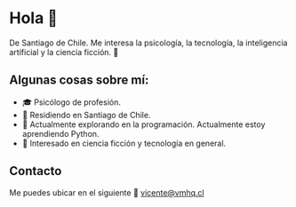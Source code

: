 # Hola 👋

De Santiago de Chile. Me interesa la psicología, la tecnología, la inteligencia artificial y la ciencia ficción. 🤖

## Algunas cosas sobre mí:

- 🎓 Psicólogo de profesión.
- 📍 Residiendo en Santiago de Chile.
- 💼 Actualmente explorando en la programación. Actualmente estoy aprendiendo Python. 
- 🚀 Interesado en ciencia ficción y tecnología en general.

## Contacto

Me puedes ubicar en el siguiente 📧 vicente@vmhq.cl

<!---
vmhq/vmhq is a ✨ special ✨ repository because its `README.md` (this file) appears on your GitHub profile.
You can click the Preview link to take a look at your changes.
--->
